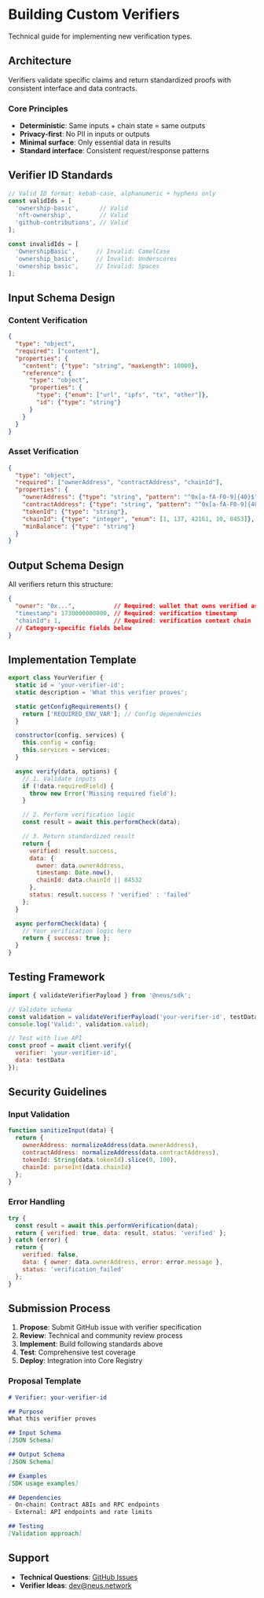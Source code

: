 # Building Custom Verifiers

Technical guide for implementing new verification types.

## Architecture

Verifiers validate specific claims and return standardized proofs with consistent interface and data contracts.

### Core Principles

- **Deterministic**: Same inputs + chain state = same outputs  
- **Privacy-first**: No PII in inputs or outputs
- **Minimal surface**: Only essential data in results
- **Standard interface**: Consistent request/response patterns

## Verifier ID Standards

```javascript
// Valid ID format: kebab-case, alphanumeric + hyphens only
const validIds = [
  'ownership-basic',      // Valid
  'nft-ownership',        // Valid  
  'github-contributions', // Valid
];

const invalidIds = [
  'OwnershipBasic',      // Invalid: CamelCase
  'ownership_basic',     // Invalid: Underscores
  'ownership basic',     // Invalid: Spaces
];
```

## Input Schema Design

### Content Verification
```json
{
  "type": "object",
  "required": ["content"],
  "properties": {
    "content": {"type": "string", "maxLength": 10000},
    "reference": {
      "type": "object", 
      "properties": {
        "type": {"enum": ["url", "ipfs", "tx", "other"]},
        "id": {"type": "string"}
      }
    }
  }
}
```

### Asset Verification
```json
{
  "type": "object",
  "required": ["ownerAddress", "contractAddress", "chainId"],
  "properties": {
    "ownerAddress": {"type": "string", "pattern": "^0x[a-fA-F0-9]{40}$"},
    "contractAddress": {"type": "string", "pattern": "^0x[a-fA-F0-9]{40}$"},
    "tokenId": {"type": "string"},
    "chainId": {"type": "integer", "enum": [1, 137, 42161, 10, 8453]},
    "minBalance": {"type": "string"}
  }
}
```

## Output Schema Design

All verifiers return this structure:

```json
{
  "owner": "0x...",           // Required: wallet that owns verified asset
  "timestamp": 1730000000000, // Required: verification timestamp
  "chainId": 1,               // Required: verification context chain
  // Category-specific fields below
}
```

## Implementation Template

```javascript
export class YourVerifier {
  static id = 'your-verifier-id';
  static description = 'What this verifier proves';

  static getConfigRequirements() {
    return ['REQUIRED_ENV_VAR']; // Config dependencies
  }

  constructor(config, services) {
    this.config = config;
    this.services = services;
  }

  async verify(data, options) {
    // 1. Validate inputs
    if (!data.requiredField) {
      throw new Error('Missing required field');
    }

    // 2. Perform verification logic
    const result = await this.performCheck(data);

    // 3. Return standardized result
    return {
      verified: result.success,
      data: {
        owner: data.ownerAddress,
        timestamp: Date.now(),
        chainId: data.chainId || 84532
      },
      status: result.success ? 'verified' : 'failed'
    };
  }

  async performCheck(data) {
    // Your verification logic here
    return { success: true };
  }
}
```

## Testing Framework

```javascript
import { validateVerifierPayload } from '@neus/sdk';

// Validate schema
const validation = validateVerifierPayload('your-verifier-id', testData);
console.log('Valid:', validation.valid);

// Test with live API
const proof = await client.verify({
  verifier: 'your-verifier-id',
  data: testData
});
```

## Security Guidelines

### Input Validation
```javascript
function sanitizeInput(data) {
  return {
    ownerAddress: normalizeAddress(data.ownerAddress),
    contractAddress: normalizeAddress(data.contractAddress),
    tokenId: String(data.tokenId).slice(0, 100),
    chainId: parseInt(data.chainId)
  };
}
```

### Error Handling
```javascript
try {
  const result = await this.performVerification(data);
  return { verified: true, data: result, status: 'verified' };
} catch (error) {
  return {
    verified: false,
    data: { owner: data.ownerAddress, error: error.message },
    status: 'verification_failed'
  };
}
```

## Submission Process

1. **Propose**: Submit GitHub issue with verifier specification
2. **Review**: Technical and community review process
3. **Implement**: Build following standards above
4. **Test**: Comprehensive test coverage
5. **Deploy**: Integration into Core Registry

### Proposal Template

```markdown
# Verifier: your-verifier-id

## Purpose
What this verifier proves

## Input Schema
[JSON Schema]

## Output Schema  
[JSON Schema]

## Examples
[SDK usage examples]

## Dependencies
- On-chain: Contract ABIs and RPC endpoints
- External: API endpoints and rate limits

## Testing
[Validation approach]
```

## Support

- **Technical Questions**: [GitHub Issues](https://github.com/neus/network/issues)
- **Verifier Ideas**: dev@neus.network
